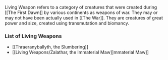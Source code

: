 Living Weapon refers to a category of creatures that were created during [[The First Dawn]] by various continents as weapons of war. They may or may not have been actually used in [[The War]]. They are creatures of great power and size, created using transmutation and biomancy. 

### List of Living Weapons
- [[Thraeranyballyth, the Slumbering]]
- [[Living Weapons/Zalathar, the Immaterial Maw]]mmaterial Maw]]